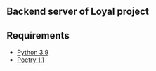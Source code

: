 ## Backend server of Loyal project

## Requirements
- [Python 3.9](https://www.python.org)
- [Poetry 1.1](https://python-poetry.org)
